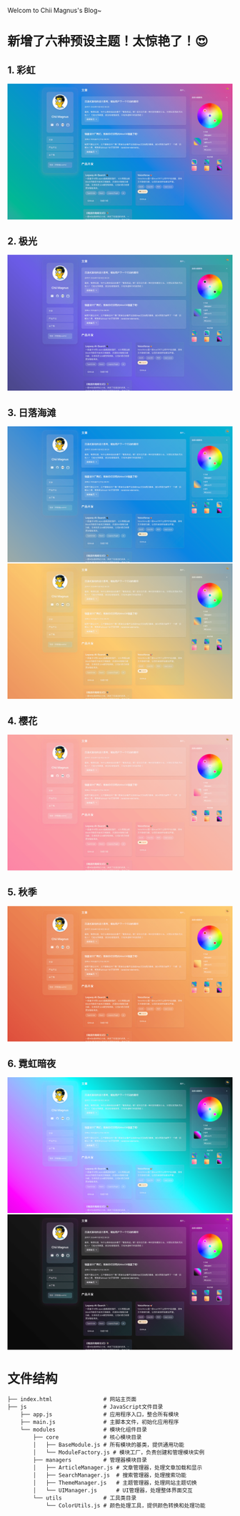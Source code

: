 Welcom to Chii Magnus's Blog~

# 新增了六种预设主题！太惊艳了！😍
## 1. 彩虹
![alt text](assets/彩虹.png)

## 2. 极光
![alt text](assets/极光.png)

## 3. 日落海滩
![alt text](assets/日落海滩1.png)
![alt text](assets/日落海滩2.png)

## 4. 樱花
![alt text](assets/樱花.png)

## 5. 秋季
![alt text](assets/秋季.png)

## 6. 霓虹暗夜
![alt text](assets/霓虹暗夜1.png)
![alt text](assets/霓虹暗夜2.png)

# 文件结构
```
├── index.html                # 网站主页面
├── js                        # JavaScript文件目录
    ├── app.js                # 应用程序入口，整合所有模块
    ├── main.js               # 主脚本文件，初始化应用程序
    └── modules               # 模块化组件目录
        ├── core              # 核心模块目录
        │   ├── BaseModule.js # 所有模块的基类，提供通用功能
        │   └── ModuleFactory.js # 模块工厂，负责创建和管理模块实例
        ├── managers          # 管理器模块目录
        │   ├── ArticleManager.js # 文章管理器，处理文章加载和显示
        │   ├── SearchManager.js  # 搜索管理器，处理搜索功能
        │   ├── ThemeManager.js   # 主题管理器，处理网站主题切换
        │   └── UIManager.js      # UI管理器，处理整体界面交互
        └── utils             # 工具类目录
            └── ColorUtils.js # 颜色处理工具，提供颜色转换和处理功能
```